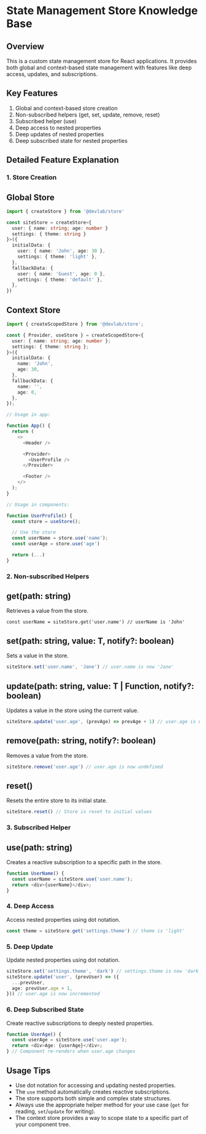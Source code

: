 # State Management Store Knowledge Base

## Overview

This is a custom state management store for React applications. It provides both global and context-based state management with features like deep access, updates, and subscriptions.

## Key Features

1.  Global and context-based store creation
2.  Non-subscribed helpers (get, set, update, remove, reset)
3.  Subscribed helper (use)
4.  Deep access to nested properties
5.  Deep updates of nested properties
6.  Deep subscribed state for nested properties

## Detailed Feature Explanation

### 1. Store Creation

## Global Store

```typescript
import { createStore } from '@devlab/store'

const siteStore = createStore<{
  user: { name: string; age: number }
  settings: { theme: string }
}>({
  initialData: {
    user: { name: 'John', age: 30 },
    settings: { theme: 'light' },
  },
  fallbackData: {
    user: { name: 'Guest', age: 0 },
    settings: { theme: 'default' },
  },
})
```

## Context Store

```typescript
import { createScopedStore } from '@devlab/store';

const { Provider, useStore } = createScopedStore<{
  user: { name: string; age: number };
  settings: { theme: string };
}>({
  initialData: {
    name: 'John',
    age: 30,
  },
  fallbackData: {
    name: '',
    age: 0,
  },
});

// Usage in app:

function App() {
  return (
    <>
      <Header />

      <Provider>
        <UserProfile />
      </Provider>

      <Footer />
    </>
  );
}

// Usage in components:

function UserProfile() {
  const store = useStore();

  // Use the store
  const userName = store.use('name');
  const userAge = store.use('age')

  return (...)
}
```

### 2. Non-subscribed Helpers

## get(path: string)

Retrieves a value from the store.

`const userName = siteStore.get('user.name') // userName is 'John'`

## set(path: string, value: T, notify?: boolean)

Sets a value in the store.

```typescript
siteStore.set('user.name', 'Jane') // user.name is now 'Jane'
```

## update(path: string, value: T | Function, notify?: boolean)

Updates a value in the store using the current value.

```typescript
siteStore.update('user.age', (prevAge) => prevAge + 1) // user.age is now 31
```

## remove(path: string, notify?: boolean)

Removes a value from the store.

```typescript
siteStore.remove('user.age') // user.age is now undefined
```

## reset()

Resets the entire store to its initial state.

```typescript
siteStore.reset() // Store is reset to initial values
```

### 3. Subscribed Helper

## use(path: string)

Creates a reactive subscription to a specific path in the store.

```typescript
function UserName() {
  const userName = siteStore.use('user.name');
  return <div>{userName}</div>;
}
```

### 4. Deep Access

Access nested properties using dot notation.

```typescript
const theme = siteStore.get('settings.theme') // theme is 'light'
```

### 5. Deep Update

Update nested properties using dot notation.

```typescript
siteStore.set('settings.theme', 'dark') // settings.theme is now 'dark'
siteStore.update('user', (prevUser) => ({
  ...prevUser,
  age: prevUser.age + 1,
})) // user.age is now incremented
```

### 6. Deep Subscribed State

Create reactive subscriptions to deeply nested properties.

```typescript
function UserAge() {
  const userAge = siteStore.use('user.age');
  return <div>Age: {userAge}</div>;
} // Component re-renders when user.age changes
```

## Usage Tips

- Use dot notation for accessing and updating nested properties.
- The `use` method automatically creates reactive subscriptions.
- The store supports both simple and complex state structures.
- Always use the appropriate helper method for your use case (`get` for reading, `set`/`update` for writing).
- The context store provides a way to scope state to a specific part of your component tree.
